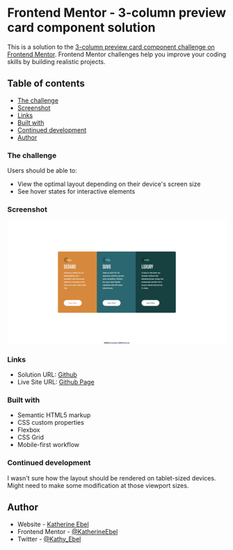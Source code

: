 # Frontend Mentor - 3-column preview card component solution

This is a solution to the [3-column preview card component challenge on Frontend Mentor](https://www.frontendmentor.io/challenges/3column-preview-card-component-pH92eAR2-). Frontend Mentor challenges help you improve your coding skills by building realistic projects. 

## Table of contents

- [The challenge](#the-challenge)
- [Screenshot](#screenshot)
- [Links](#links)
- [Built with](#built-with)
- [Continued development](#continued-development)
- [Author](#author)  


### The challenge

Users should be able to:

- View the optimal layout depending on their device's screen size
- See hover states for interactive elements

### Screenshot

![3 Card Preview](./images/screenshot.png)


### Links

- Solution URL: [Github](https://github.com/KatherineEbel/fem-3-column-preview-card-component)
- Live Site URL: [Github Page](https://katherineebel.github.io/fem-3-column-preview-card-component/)


### Built with

- Semantic HTML5 markup
- CSS custom properties
- Flexbox
- CSS Grid
- Mobile-first workflow

### Continued development

I wasn't sure how the layout should be rendered on tablet-sized devices.  
Might need to make some modification at those viewport sizes.

## Author

- Website - [Katherine Ebel](https://katherineebel.github.io/fem-3-column-preview-card-component/)
- Frontend Mentor - [@KatherineEbel](https://www.frontendmentor.io/profile/KatherineEbel)
- Twitter - [@Kathy_Ebel](https://www.twitter.com/Kathy_Ebel)
